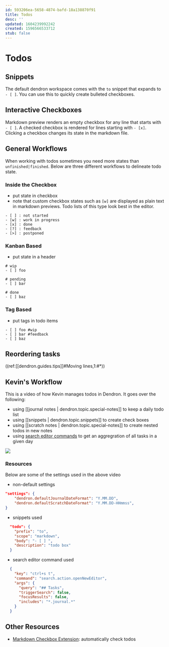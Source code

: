 ```yaml
---
id: 593206ea-5658-4874-bafd-18a138870f91
title: Todos
desc: ''
updated: 1604239992242
created: 1596566533712
stub: false
---
```

# Todos

## Snippets

The default dendron workspace comes with the `to` snippet that expands to `- [ ]`. You can use this to quickly create bulleted checkboxes. 

## Interactive Checkboxes

Markdown preview renders an empty checkbox for any line that starts with `- [ ]`. A checked checkbox is rendered for lines starting with `- [x]`. Clicking a checkbox changes its state in the markdown file.

## General Workflows

When working with todos sometimes you need more states than `unfinished|finished`. Below are three different workflows to delineate todo state. 

### Inside the Checkbox

- put state in checkbox
- note that custom checkbox states such as `[w]` are displayed as plain text in markdown previews. Todo lists of this type look best in the editor.

```
- [ ] : not started
- [w] : work in progress
- [x] : done
- [?] : feedback
- [>] : postponed
```

### Kanban Based

- put state in a header

```
# wip
- [ ] foo

# pending
- [ ] bar

# done
- [ ] baz
```

### Tag Based

- put tags in todo items

```
- [ ] foo #wip
- [ ] bar #feedback
- [ ] baz
```

## Reordering tasks

((ref:[[dendron.guides.tips]]#Moving lines,1:#*))

## Kevin's Workflow

This is a video of how Kevin manages todos in Dendron. It goes over the following:

- using [[journal notes | dendron.topic.special-notes]] to keep a daily todo list
- using [[snippets | dendron.topic.snippets]] to create check boxes
- using [[scratch notes | dendron.topic.special-notes]] to create nested todos in new notes
- using [search editor commands](https://code.visualstudio.com/updates/v1_47#_new-search-editor-command-arguments) to get an aggregration of all tasks in a given day

<a href="https://www.loom.com/share/88cfdc3e900a4f4eadf7b14429e01d65"> 
<img style="" src="https://cdn.loom.com/sessions/thumbnails/88cfdc3e900a4f4eadf7b14429e01d65-with-play.gif"> 
</a>

### Resources

Below are some of the settings used in the above video

- non-default settings

```json
"settings": {
    "dendron.defaultJournalDateFormat": "Y.MM.DD",
    "dendron.defaultScratchDateFormat": "Y.MM.DD-HHmmss",
}
```

- snippets used

```json
  "todo": {
    "prefix": "to",
    "scope": "markdown",
    "body": "- [ ] ",
    "description": "todo box"
  }
```

- search editor command used

```json
  {
    "key": "ctrl+s t",
    "command": "search.action.openNewEditor",
    "args": {
      "query": "## Tasks",
      "triggerSearch": false,
      "focusResults": false,
      "includes": "*.journal.*"
    }
  }
```

## Other Resources

- [Markdown Checkbox Extension](https://marketplace.visualstudio.com/items?itemName=PKief.markdown-checkbox): automatically check todos

